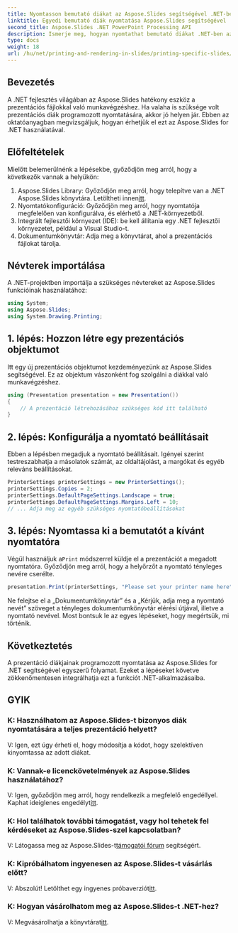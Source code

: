 ```yaml
---
title: Nyomtasson bemutató diákat az Aspose.Slides segítségével .NET-ben
linktitle: Egyedi bemutató diák nyomtatása Aspose.Slides segítségével
second_title: Aspose.Slides .NET PowerPoint Processing API
description: Ismerje meg, hogyan nyomtathat bemutató diákat .NET-ben az Aspose.Slides segítségével. Lépésről lépésre útmutató fejlesztőknek. Töltse le a könyvtárat, és kezdje el a nyomtatást még ma.
type: docs
weight: 18
url: /hu/net/printing-and-rendering-in-slides/printing-specific-slides/
---
```

## Bevezetés
A .NET fejlesztés világában az Aspose.Slides hatékony eszköz a prezentációs fájlokkal való munkavégzéshez. Ha valaha is szüksége volt prezentációs diák programozott nyomtatására, akkor jó helyen jár. Ebben az oktatóanyagban megvizsgáljuk, hogyan érhetjük el ezt az Aspose.Slides for .NET használatával.
## Előfeltételek
Mielőtt belemerülnénk a lépésekbe, győződjön meg arról, hogy a következők vannak a helyükön:
1.  Aspose.Slides Library: Győződjön meg arról, hogy telepítve van a .NET Aspose.Slides könyvtára. Letöltheti innen[itt](https://releases.aspose.com/slides/net/).
2. Nyomtatókonfiguráció: Győződjön meg arról, hogy nyomtatója megfelelően van konfigurálva, és elérhető a .NET-környezetből.
3. Integrált fejlesztői környezet (IDE): be kell állítania egy .NET fejlesztői környezetet, például a Visual Studio-t.
4. Dokumentumkönyvtár: Adja meg a könyvtárat, ahol a prezentációs fájlokat tárolja.
## Névterek importálása
A .NET-projektben importálja a szükséges névtereket az Aspose.Slides funkcióinak használatához:
```csharp
using System;
using Aspose.Slides;
using System.Drawing.Printing;
```
## 1. lépés: Hozzon létre egy prezentációs objektumot
Itt egy új prezentációs objektumot kezdeményezünk az Aspose.Slides segítségével. Ez az objektum vászonként fog szolgálni a diákkal való munkavégzéshez.
```csharp
using (Presentation presentation = new Presentation())
{
    // A prezentáció létrehozásához szükséges kód itt található
}
```
## 2. lépés: Konfigurálja a nyomtató beállításait
Ebben a lépésben megadjuk a nyomtató beállításait. Igényei szerint testreszabhatja a másolatok számát, az oldaltájolást, a margókat és egyéb releváns beállításokat.
```csharp
PrinterSettings printerSettings = new PrinterSettings();
printerSettings.Copies = 2;
printerSettings.DefaultPageSettings.Landscape = true;
printerSettings.DefaultPageSettings.Margins.Left = 10;
// ... Adja meg az egyéb szükséges nyomtatóbeállításokat
```
## 3. lépés: Nyomtassa ki a bemutatót a kívánt nyomtatóra
 Végül használjuk a`Print` módszerrel küldje el a prezentációt a megadott nyomtatóra. Győződjön meg arról, hogy a helyőrzőt a nyomtató tényleges nevére cserélte.
```csharp
presentation.Print(printerSettings, "Please set your printer name here");
```
Ne felejtse el a „Dokumentumkönyvtár” és a „Kérjük, adja meg a nyomtató nevét” szöveget a tényleges dokumentumkönyvtár elérési útjával, illetve a nyomtató nevével.
Most bontsuk le az egyes lépéseket, hogy megértsük, mi történik.
## Következtetés
A prezentáció diákjainak programozott nyomtatása az Aspose.Slides for .NET segítségével egyszerű folyamat. Ezeket a lépéseket követve zökkenőmentesen integrálhatja ezt a funkciót .NET-alkalmazásaiba.
## GYIK
### K: Használhatom az Aspose.Slides-t bizonyos diák nyomtatására a teljes prezentáció helyett?
V: Igen, ezt úgy érheti el, hogy módosítja a kódot, hogy szelektíven kinyomtassa az adott diákat.
### K: Vannak-e licenckövetelmények az Aspose.Slides használatához?
 V: Igen, győződjön meg arról, hogy rendelkezik a megfelelő engedéllyel. Kaphat ideiglenes engedélyt[itt](https://purchase.aspose.com/temporary-license/).
### K: Hol találhatok további támogatást, vagy hol tehetek fel kérdéseket az Aspose.Slides-szel kapcsolatban?
 V: Látogassa meg az Aspose.Slides-t[támogatói fórum](https://forum.aspose.com/c/slides/11) segítségért.
### K: Kipróbálhatom ingyenesen az Aspose.Slides-t vásárlás előtt?
V: Abszolút! Letölthet egy ingyenes próbaverziót[itt](https://releases.aspose.com/).
### K: Hogyan vásárolhatom meg az Aspose.Slides-t .NET-hez?
 V: Megvásárolhatja a könyvtárat[itt](https://purchase.aspose.com/buy).